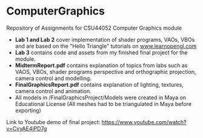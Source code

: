 # ComputerGraphics
Repository of Assignments for CSU44052 Computer Graphics module

- **Lab 1 and Lab 2** cover implementation of shader programs, VAOs, VBOs and are based on the "Hello Triangle" tutorials on www.learnopengl.com 
- **Lab 3** contains code and assets from my finished final project for the module. 
- **MidtermReport.pdf** contains explanation of topics from labs such as VAOS, VBOs, shader programs perspective and orthographic projection, 
camera control and modelling.
- **FinalGraphicsReport.pdf** contains explanation of lighting, textures, camera control and animation. 
- All models in /FinalGraphicsProject/Models were created in Maya on Educational License 
(All meshes had to be triangulated in Maya before exporting)

Link to Youtube demo of final project: https://www.youtube.com/watch?v=CvyAE4jPD7g
